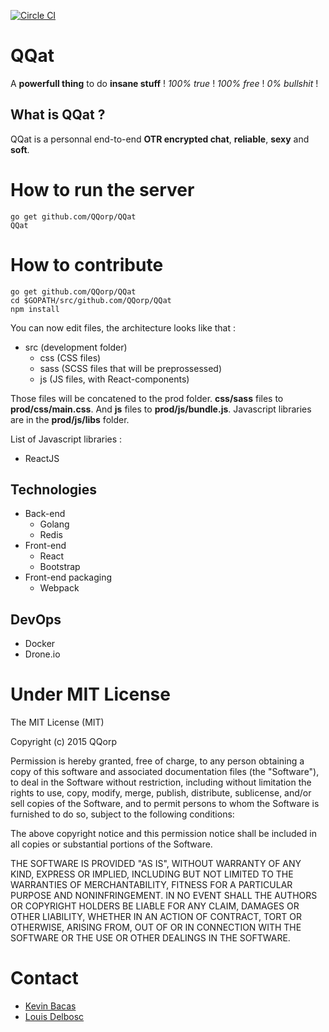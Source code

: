 [![Circle CI](https://circleci.com/gh/QQorp/QQat/tree/master.svg?style=svg)](https://circleci.com/gh/QQorp/QQat/tree/master)

# QQat
A **powerfull thing** to do **insane stuff** ! _100% true_ ! _100% free_ ! _0% bullshit_ !

## What is QQat ?
QQat is a personnal end-to-end **OTR encrypted chat**, **reliable**, **sexy** and **soft**.

# How to run the server
```shell
go get github.com/QQorp/QQat
QQat
```

# How to contribute
```shell
go get github.com/QQorp/QQat
cd $GOPATH/src/github.com/QQorp/QQat
npm install
```
You can now edit files, the architecture looks like that :
- src (development folder)
  - css (CSS files)
  - sass (SCSS files that will be preprossessed)
  - js (JS files, with React-components)

Those files will be concatened to the prod folder. **css/sass** files to **prod/css/main.css**. And **js** files to **prod/js/bundle.js**. Javascript libraries are in the **prod/js/libs** folder.

List of Javascript libraries :
- ReactJS

## Technologies
- Back-end
  - Golang
  - Redis
- Front-end
  - React
  - Bootstrap
- Front-end packaging
  - Webpack

## DevOps
- Docker
- Drone.io

# Under MIT License
The MIT License (MIT)

Copyright (c) 2015 QQorp

Permission is hereby granted, free of charge, to any person obtaining a copy of this software and associated documentation files (the "Software"), to deal in the Software without restriction, including without limitation the rights to use, copy, modify, merge, publish, distribute, sublicense, and/or sell copies of the Software, and to permit persons to whom the Software is furnished to do so, subject to the following conditions:

The above copyright notice and this permission notice shall be included in all copies or substantial portions of the Software.

THE SOFTWARE IS PROVIDED "AS IS", WITHOUT WARRANTY OF ANY KIND, EXPRESS OR IMPLIED, INCLUDING BUT NOT LIMITED TO THE WARRANTIES OF MERCHANTABILITY, FITNESS FOR A PARTICULAR PURPOSE AND NONINFRINGEMENT. IN NO EVENT SHALL THE AUTHORS OR COPYRIGHT HOLDERS BE LIABLE FOR ANY CLAIM, DAMAGES OR OTHER LIABILITY, WHETHER IN AN ACTION OF CONTRACT, TORT OR OTHERWISE, ARISING FROM, OUT OF OR IN CONNECTION WITH THE SOFTWARE OR THE USE OR OTHER DEALINGS IN THE SOFTWARE.

# Contact
- [Kevin Bacas](https://github.com/KevinBacas)
- [Louis Delbosc](https://github.com/LouisDelbosc)
